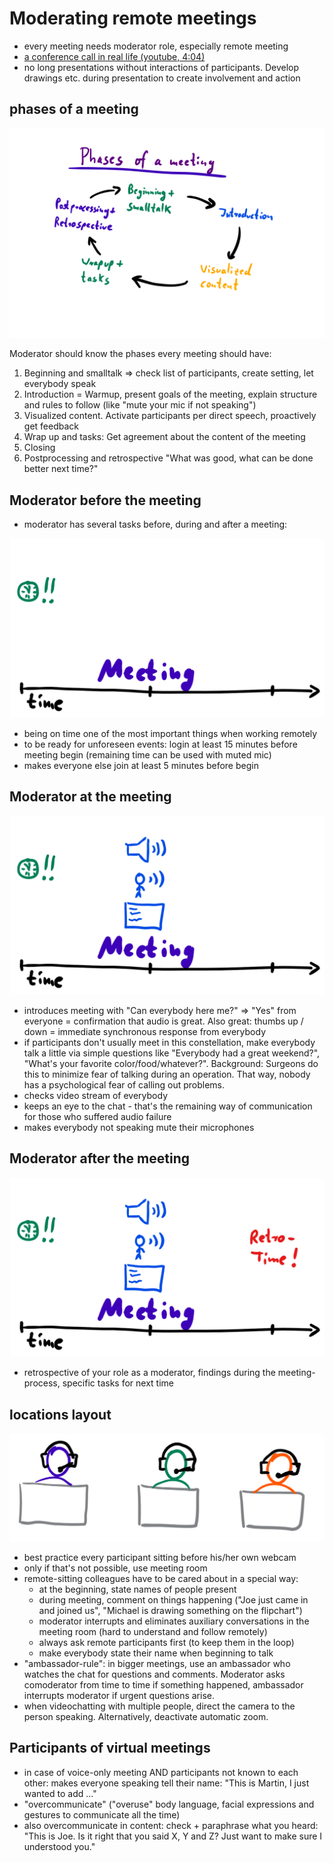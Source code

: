 # Moderating remote meetings
- every meeting needs moderator role, especially remote meeting
- [a conference call in real life (youtube, 4:04)](https://www.youtube.com/watch?v=DYu_bGbZiiQ)
- no long presentations without interactions of participants. Develop drawings etc. during presentation to create involvement and action

## phases of a meeting

![alt text](slides/phasesOfAMeeting.png)

Moderator should know the phases every meeting should have:
1. Beginning and smalltalk => check list of participants, create setting, let everybody speak
2. Introduction = Warmup, present goals of the meeting, explain structure and rules to follow (like "mute your mic if not speaking")
3. Visualized content. Activate participants per direct speech, proactively get feedback
4. Wrap up and tasks: Get agreement about the content of the meeting
5. Closing
6. Postprocessing and retrospective "What was good, what can be done better next time?"

## Moderator before the meeting

- moderator has several tasks before, during and after a meeting:

![alt text](slides/meetingBefore.png)

- being on time one of the most important things when working remotely
- to be ready for unforeseen events: login at least 15 minutes before meeting begin (remaining time can be used with muted mic)
- makes everyone else join at least 5 minutes before begin

## Moderator at the meeting

![alt text](slides/meetingDuring.png)

- introduces meeting with "Can everybody here me?" => "Yes" from everyone = confirmation that audio is great. Also great: thumbs up / down = immediate synchronous response from everybody
- if participants don't usually meet in this constellation, make everybody talk a little via simple questions like "Everybody had a great weekend?", "What's your favorite color/food/whatever?". Background: Surgeons do this to minimize fear of talking during an operation. That way, nobody has a psychological fear of calling out problems. 
- checks video stream of everybody
- keeps an eye to the chat - that's the remaining way of communication for those who suffered audio failure
- makes everybody not speaking mute their microphones

## Moderator after the meeting

![alt text](slides/meetingAfter.png)

- retrospective of your role as a moderator, findings during the meeting-process, specific tasks for next time

## locations layout

![alt text](slides/locationsLayout.png)

- best practice every participant sitting before his/her own webcam
- only if that's not possible, use meeting room
- remote-sitting colleagues have to be cared about in a special way:
   - at the beginning, state names of people present
   - during meeting, comment on things happening ("Joe just came in and joined us", "Michael is drawing something on the flipchart")
   - moderator interrupts and eliminates auxiliary conversations in the meeting room (hard to understand and follow remotely)
   - always ask remote participants first (to keep them in the loop)
   - make everybody state their name when beginning to talk
- "ambassador-rule": in bigger meetings, use an ambassador who watches the chat for questions and comments. Moderator asks comoderator from time to time if something happened, ambassador interrupts moderator if urgent questions arise.
- when videochatting with multiple people, direct the camera to the person speaking. Alternatively, deactivate automatic zoom.

## Participants of virtual meetings
- in case of voice-only meeting AND participants not known to each other: makes everyone speaking tell their name: "This is Martin, I just wanted to add ..."
- "overcommunicate" ("overuse" body language, facial expressions and gestures to communicate all the time) 
- also overcommunicate in content: check + paraphrase what you heard: "This is Joe. Is it right that you said X, Y and Z? Just want to make sure I understood you." 
